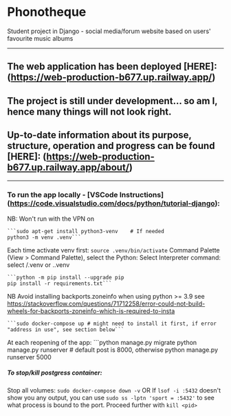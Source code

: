 # Phonotheque
Student project in Django - social media/forum website based on users' favourite music albums
***

## The web application has been deployed [HERE]: (https://web-production-b677.up.railway.app/)

## The project is still under development... so am I, hence many things will not look right.
## Up-to-date information about its purpose, structure, operation and progress can be found [HERE]: (https://web-production-b677.up.railway.app/about/)
---

### To run the app locally - [VSCode Instructions] (https://code.visualstudio.com/docs/python/tutorial-django):
NB: Won't run with the VPN on

	```sudo apt-get install python3-venv    # If needed
	python3 -m venv .venv```
Each time activate venv first:
	```source .venv/bin/activate```
Command Palette (View > Command Palette), select the Python: Select Interpreter command: select /.venv or .\.venv

	```python -m pip install --upgrade pip
	pip install -r requirements.txt```
NB Avoid installing backports.zoneinfo when using python >= 3.9 
see https://stackoverflow.com/questions/71712258/error-could-not-build-wheels-for-backports-zoneinfo-which-is-required-to-insta
		
	```sudo docker-compose up # might need to install it first, if error "address in use", see section below```

At each reopening of the app:
	```python manage.py migrate
	python manage.py runserver 
	# default post is 8000, otherwise python manage.py runserver 5000

##### To stop/kill postgress container:
Stop all volumes:
	```sudo docker-compose down -v```
OR
If ```lsof -i :5432``` doesn't show you any output, you can use ```sudo ss -lptn 'sport = :5432'``` to see what process is bound to the port.
Proceed further with ```kill <pid>```

	

